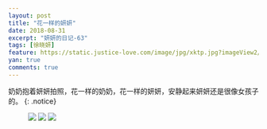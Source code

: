 ```yaml
---
layout: post
title: "花一样的妍妍"
date: 2018-08-31
excerpt: "妍妍的日记-63"
tags: [徐晓妍]
feature: https://static.justice-love.com/image/jpg/xktp.jpg?imageView2/1/w/1200/h/500
yan: true
comments: true
---
```

奶奶抱着妍妍拍照，花一样的奶奶，花一样的妍妍，安静起来妍妍还是很像女孩子的。
{: .notice}
<figure>
    <img src="{{ site.staticUrl }}/yanyan/image/huayan1.jpeg?imageMogr2/auto-orient" />
    <img src="{{ site.staticUrl }}/yanyan/image/huayan2.jpeg?imageMogr2/auto-orient" />
    <img src="{{ site.staticUrl }}/yanyan/image/huayan3.jpeg?imageMogr2/auto-orient" />
</figure>

